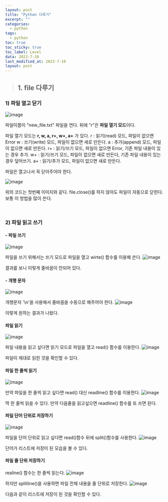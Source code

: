 ```yaml
---
layout: post
title: "Python 다루기"
excerpt: ""
categories:
  - python
tags:
  - python
toc: true
toc_sticky: true
toc_label: Level
data: 2023-7-10
last_modified_at: 2023-7-10
layout: post
---
```


> ## 1.  file 다루기

### 1) 파일 열고 닫기


![image](https://github.com/wjdgnsdl213/wjdgnsdl213.github.io/assets/75174129/d741748e-4465-4c33-bd9c-98fdbe895396)

파일이름이 "new_file.txt" 파일을 연다.
뒤에 "r"은 **파일 열기 모드**이다.

파일 열기 모드는 **r, w, a, r+, w+, a+** 가 있다.
r : 읽기(read) 모드, 파일이 없으면 Error
w : 쓰기(write) 모드, 파일이 없으면 새로 만든다.
a : 추가(append) 모드, 파일이 없으면 새로 만든다.
r+ : 읽기/쓰기 모드, 파일이 없으면 Error, 기존 파일 내용이 있는 경우 추가.
w+ : 읽기/쓰기 모드, 파일이 없으면 새로 만든다, 기존 파일 내용이 있는 경우 덮어쓰기.
a+ : 읽기/추가 모드, 파일이 없으면 새로 만든다.

파일은 열고나서 꼭 닫아주어야 한다.


![image](https://github.com/wjdgnsdl213/wjdgnsdl213.github.io/assets/75174129/4f80c557-d8ae-4ec4-882f-1ab6c665f0a8)

위의 코드는 첫번째 이미지와 같다.
file.close()를 하지 않아도 파일이 자동으로 닫힌다.
보통 이 방법을 많이 쓴다.

<br>

### 2) 파일 읽고 쓰기
#### - 파일 쓰기
![image](https://github.com/wjdgnsdl213/wjdgnsdl213.github.io/assets/75174129/dc4e7e7a-bc79-4daf-9d90-a7a70628fe90)

파일을 쓰기 위해서는 쓰기 모드로 파일을 열고 wirte() 함수를 이용해 쓴다.
![image](https://github.com/wjdgnsdl213/wjdgnsdl213.github.io/assets/75174129/bc2028c7-545a-47fb-ba75-a2f5f6d355f4)

결과를 보니 이렇게 줄바꿈이 안되어 있다.

#### - 개행 문자
![image](https://github.com/wjdgnsdl213/wjdgnsdl213.github.io/assets/75174129/b6cf4fbf-388c-43df-8bce-0df768b728df)

개행문자 '\n'을 사용해서 줄바꿈을 수동으로 해주어야 한다.
![image](https://github.com/wjdgnsdl213/wjdgnsdl213.github.io/assets/75174129/b268808c-c010-431e-b8c4-6f358cc5e382)

이렇게 원하는 결과가 나왔다.

#### 파일 읽기
![image](https://github.com/wjdgnsdl213/wjdgnsdl213.github.io/assets/75174129/3f822f07-7221-4396-9b53-d512b9b98aed)

파일 내용을 읽고 싶다면 읽기 모드로 파일을 열고 read() 함수를 이용한다.
![image](https://github.com/wjdgnsdl213/wjdgnsdl213.github.io/assets/75174129/3a872ab9-6614-4ba9-8a9c-6a6603e7a47f)

파일이 제대로 읽힌 것을 확인할 수 있다.

#### 파일 한 줄씩 읽기
![image](https://github.com/wjdgnsdl213/wjdgnsdl213.github.io/assets/75174129/d2bc77c9-4efb-4c2d-ad72-f20427b97e7a)

만약 파일을 한 줄씩 읽고 싶다면 read() 대신 readline() 함수를 이용한다.
![image](https://github.com/wjdgnsdl213/wjdgnsdl213.github.io/assets/75174129/0edc4260-1dfb-4377-a5bc-cfcb9e76a353)

딱 한 줄씩 읽을 수 있다. 만약 다음줄을 읽고싶으면 readline() 함수를 또 쓰면 된다.

#### 파일 단어 단위로 저장하기
![image](https://github.com/wjdgnsdl213/wjdgnsdl213.github.io/assets/75174129/76209c9e-913d-49df-ba50-b26765ef0539)

파일을 단어 단위로 읽고 싶다면 read()함수 뒤에 split()함수를 사용한다.
![image](https://github.com/wjdgnsdl213/wjdgnsdl213.github.io/assets/75174129/3be7d03e-ccba-42d2-b224-6038f4a2edf5)

단어가 리스트에 저장이 된 모습을 볼 수 있다.

#### 파일 줄 단위 저장하기
realine() 함수는 한 줄씩 읽는다. 
![image](https://github.com/wjdgnsdl213/wjdgnsdl213.github.io/assets/75174129/6072f342-e743-48b1-96da-39767392a945)

하지만 splitline()을 사용하면 파일 전체 내용을 줄 단위로 저장한다.
![image](https://github.com/wjdgnsdl213/wjdgnsdl213.github.io/assets/75174129/eecdd1b7-bda2-4257-a54e-0203240656d0)

다음과 같이 리스트에
저장이 된 것을 확인할 수 있다.
